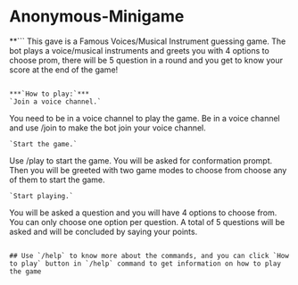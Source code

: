 # Anonymous-Minigame
**```
This gave is a Famous Voices/Musical Instrument guessing game. The bot plays a voice/musical instruments and greets you with 4 options to choose prom, there will be 5 question in a round and you get to know your score at the end of the game!
```**

***`How to play:`***
`Join a voice channel.`
```
You need to be in a voice channel to play the game.
Be in a voice channel and use /join to make the bot join your voice channel.
```
`Start the game.`
```
Use /play to start the game.
You will be asked for conformation prompt.
Then you will be greeted with two game modes to choose from choose any of them to start the game.
```
`Start playing.`
```
You will be asked a question and you will have 4 options to choose from.
You can only choose one option per question.
A total of 5 questions will be asked and will be concluded by saying your points.
```

## Use `/help` to know more about the commands, and you can click `How to play` button in `/help` command to get information on how to play the game
